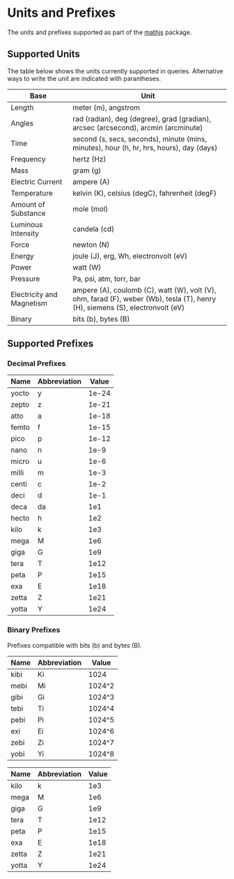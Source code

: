 # Units and Prefixes

The units and prefixes supported as part of the [mathjs](https://mathjs.org/) package.


## Supported Units

The table below shows the units currently supported in queries. Alternative ways to write the unit are indicated with parantheses.

| Base                      | Unit                                                                                    |
| ------------------------- | --------------------------------------------------------------------------------------- |
| Length                    | meter (m), angstrom                                                                     |
| Angles                    | rad (radian), deg (degree), grad (gradian), arcsec (arcsecond), arcmin (arcminute)      |
| Time                      | second (s, secs, seconds), minute (mins, minutes), hour (h, hr, hrs, hours), day (days) |
| Frequency                 | hertz (Hz)                                                                              |
| Mass                      | gram (g)                                                                                |
| Electric Current          | ampere (A)                                                                              |
| Temperature               | kelvin (K), celsius (degC), fahrenheit (degF)                                           |
| Amount of Substance       | mole (mol)                                                                              |
| Luminous Intensity        | candela (cd)                                                                            |
| Force                     | newton (N)                                                                              |
| Energy                    | joule (J), erg, Wh, electronvolt (eV)                                                   |
| Power                     | watt (W)                                                                                |
| Pressure                  | Pa, psi, atm, torr, bar                                                                 |
| Electricity and Magnetism | ampere (A), coulomb (C), watt (W), volt (V), ohm, farad (F), weber (Wb), tesla (T), henry (H), siemens (S), electronvolt (eV) |
| Binary                    | bits (b), bytes (B)                                                                     |


## Supported Prefixes


### Decimal Prefixes

| Name  | Abbreviation | Value |
| ----- | ------------ | ----- |
| yocto | y            | 1e-24 |
| zepto | z            | 1e-21 |
| atto  | a            | 1e-18 |
| femto | f            | 1e-15 |
| pico  | p            | 1e-12 |
| nano  | n            | 1e-9  |
| micro | u            | 1e-6  |
| milli | m            | 1e-3  |
| centi | c            | 1e-2  |
| deci  | d            | 1e-1  |
| deca  | da           | 1e1   |
| hecto | h            | 1e2   |
| kilo  | k            | 1e3   |
| mega  | M            | 1e6   |
| giga  | G            | 1e9   |
| tera  | T            | 1e12  |
| peta  | P            | 1e15  |
| exa   | E            | 1e18  |
| zetta | Z            | 1e21  |
| yotta | Y            | 1e24  |


### Binary Prefixes

Prefixes compatible with bits (b) and bytes (B).

| Name | Abbreviation | Value  |
| ---- | ------------ | ------ |
| kibi | Ki           | 1024   |
| mebi | Mi           | 1024^2 |
| gibi | Gi           | 1024^3 |
| tebi | Ti           | 1024^4 |
| pebi | Pi           | 1024^5 |
| exi  | Ei           | 1024^6 |
| zebi | Zi           | 1024^7 |
| yobi | Yi           | 1024^8 |


| Name  | Abbreviation | Value |
| ----- | ------------ | ----- |
| kilo  | k            | 1e3   |
| mega  | M            | 1e6   |
| giga  | G            | 1e9   |
| tera  | T            | 1e12  |
| peta  | P            | 1e15  |
| exa   | E            | 1e18  |
| zetta | Z            | 1e21  |
| yotta | Y            | 1e24  |
